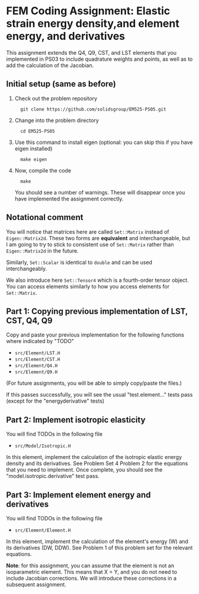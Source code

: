 FEM Coding Assignment: Elastic strain energy density,and element energy, and derivatives
========================================================================================

This assignment extends the Q4, Q9, CST, and LST elements that you implemented in PS03 to
include quadrature weights and points, as well as to add the calculation of the Jacobian.

Initial setup (same as before)
------------------------------

1. Check out the problem repository
    
         git clone https://github.com/solidsgroup/EM525-PS05.git
   
2. Change into the problem directory

         cd EM525-PS05
   
3. Use this command to install eigen (optional: you can skip this if you have eigen installed)

         make eigen

4. Now, compile the code

         make

   You should see a number of warnings.
   These will disappear once you have implemented the assignment correctly.

Notational comment
------------------

You will notice that matrices here are called `Set::Matrix` instead of `Eigen::Matrix2d`.
These two forms are **equivalent** and interchangeable, but I am going to try to stick to consistent use of `Set::Matrix` rather than `Eigen::Matrix2d` in the future.

Similarly, `Set::Scalar` is identical to `double` and can be used interchangeably.

We also introduce here `Set::Tensor4` which is a fourth-order tensor object.
You can access elements similarly to how you access elements for `Set::Matrix`.


Part 1: Copying previous implementation of LST, CST, Q4, Q9
-----------------------------------------------------------

Copy and paste your previous implementation for the following functions where indicated by "TODO"

- `src/Element/LST.H`
- `src/Element/CST.H`
- `src/Element/Q4.H`
- `src/Element/Q9.H`

(For future assignments, you will be able to simply copy/paste the files.)

If this passes successfully, you will see the usual "test.element..." tests pass 
(except for the "energyderivative" tests)


Part 2: Implement isotropic elasticity
--------------------------------------

You will find TODOs in the following file

- `src/Model/Isotropic.H`

In this element, implement the calculation of the isotropic elastic energy density and its derivatives.
See Problem Set 4 Problem 2 for the equations that you need to implement.
Once complete, you should see the "model.isotropic.derivative" test pass.


Part 3: Implement element energy and derivatives
------------------------------------------------

You will find TODOs in the following file

- `src/Element/Element.H`

In this element, implement the calculation of the element's energy (W) and its derivatives (DW, DDW).
See Problem 1 of this problem set for the relevant equations.

**Note**: for this assignment, you can assume that the element is not an isoparametric element.
This means that X = Y, and you do not need to include Jacobian corrections.
We will introduce these corrections in a subsequent assignment.

